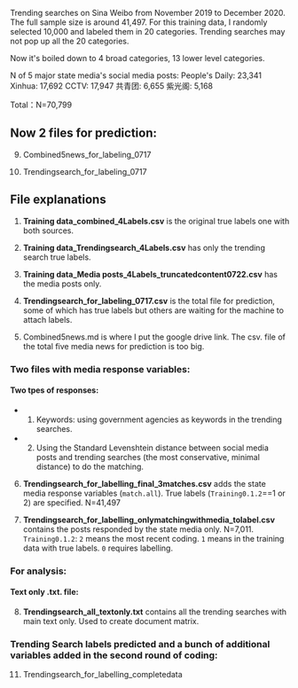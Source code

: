 
Trending searches on Sina Weibo from November 2019 to December 2020. The full sample size is around 41,497. For this training data, I randomly selected 10,000 and labeled them in 20 categories. Trending searches may not pop up all the 20 categories. 

Now it's boiled down to 4 broad categories, 13 lower level categories.


N of 5 major state media's social media posts:
People's Daily: 23,341
Xinhua: 17,692
CCTV: 17,947
共青团: 6,655
紫光阁: 5,168

Total：N=70,799


## Now 2 files for prediction:

09. Combined5news_for_labeling_0717

10. Trendingsearch_for_labeling_0717


## File explanations
01. **Training data_combined_4Labels.csv** is the original true labels one with both sources.  

02. **Training data_Trendingsearch_4Labels.csv** has only the trending search true labels. 

03. **Training data_Media posts_4Labels_truncatedcontent0722.csv** has the media posts only. 

04. **Trendingsearch_for_labeling_0717.csv** is the total file for prediction, some of which has true labels but others are waiting for the machine to attach labels. 

05. Combined5news.md is where I put the google drive link. The csv. file of the total five media news for prediction is too big.


### Two files with media response variables:

#### Two tpes of responses:
- 1. Keywords: using government agencies as keywords in the trending searches. 
- 2. Using the Standard Levenshtein distance between social media posts and trending searches (the most conservative, minimal distance) to do the matching.

06. **Trendingsearch_for_labelling_final_3matches.csv** adds the state media response variables (`match.all`). True labels (`Training0.1.2`==1 or 2) are specified. N=41,497

07. **Trendingsearch_for_labelling_onlymatchingwithmedia_tolabel.csv** contains the posts responded by the state media only. N=7,011. `Training0.1.2`: `2` means the most recent coding. `1` means in the training data with true labels. `0` requires labelling. 


### For analysis:

#### Text only .txt. file:
08. **Trendingsearch_all_textonly.txt** contains all the trending searches with main text only. Used to create document matrix.

### Trending Search labels predicted and a bunch of additional variables added in the second round of coding:

11. Trendingsearch_for_labelling_completedata

